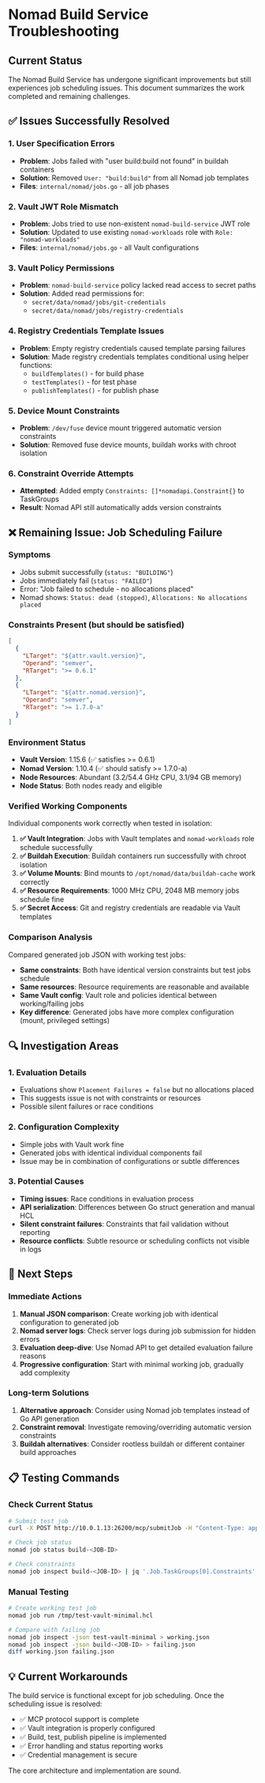 # Nomad Build Service Troubleshooting

## Current Status

The Nomad Build Service has undergone significant improvements but still experiences job scheduling issues. This document summarizes the work completed and remaining challenges.

## ✅ Issues Successfully Resolved

### 1. **User Specification Errors** 
- **Problem**: Jobs failed with "user build:build not found" in buildah containers
- **Solution**: Removed `User: "build:build"` from all Nomad job templates
- **Files**: `internal/nomad/jobs.go` - all job phases

### 2. **Vault JWT Role Mismatch**
- **Problem**: Jobs tried to use non-existent `nomad-build-service` JWT role
- **Solution**: Updated to use existing `nomad-workloads` role with `Role: "nomad-workloads"`
- **Files**: `internal/nomad/jobs.go` - all Vault configurations

### 3. **Vault Policy Permissions**
- **Problem**: `nomad-build-service` policy lacked read access to secret paths
- **Solution**: Added read permissions for:
  - `secret/data/nomad/jobs/git-credentials`
  - `secret/data/nomad/jobs/registry-credentials`

### 4. **Registry Credentials Template Issues**
- **Problem**: Empty registry credentials caused template parsing failures
- **Solution**: Made registry credentials templates conditional using helper functions:
  - `buildTemplates()` - for build phase
  - `testTemplates()` - for test phase  
  - `publishTemplates()` - for publish phase

### 5. **Device Mount Constraints**
- **Problem**: `/dev/fuse` device mount triggered automatic version constraints
- **Solution**: Removed fuse device mounts, buildah works with chroot isolation

### 6. **Constraint Override Attempts**
- **Attempted**: Added empty `Constraints: []*nomadapi.Constraint{}` to TaskGroups
- **Result**: Nomad API still automatically adds version constraints

## ❌ Remaining Issue: Job Scheduling Failure

### Symptoms
- Jobs submit successfully (`status: "BUILDING"`)
- Jobs immediately fail (`status: "FAILED"`)
- Error: "Job failed to schedule - no allocations placed"
- Nomad shows: `Status: dead (stopped)`, `Allocations: No allocations placed`

### Constraints Present (but should be satisfied)
```json
[
  {
    "LTarget": "${attr.vault.version}",
    "Operand": "semver", 
    "RTarget": ">= 0.6.1"
  },
  {
    "LTarget": "${attr.nomad.version}",
    "Operand": "semver",
    "RTarget": ">= 1.7.0-a" 
  }
]
```

### Environment Status
- **Vault Version**: 1.15.6 (✅ satisfies >= 0.6.1)
- **Nomad Version**: 1.10.4 (✅ should satisfy >= 1.7.0-a)
- **Node Resources**: Abundant (3.2/54.4 GHz CPU, 3.1/94 GB memory)
- **Node Status**: Both nodes ready and eligible

### Verified Working Components

Individual components work correctly when tested in isolation:

1. **✅ Vault Integration**: Jobs with Vault templates and `nomad-workloads` role schedule successfully
2. **✅ Buildah Execution**: Buildah containers run successfully with chroot isolation
3. **✅ Volume Mounts**: Bind mounts to `/opt/nomad/data/buildah-cache` work correctly
4. **✅ Resource Requirements**: 1000 MHz CPU, 2048 MB memory jobs schedule fine
5. **✅ Secret Access**: Git and registry credentials are readable via Vault templates

### Comparison Analysis

Compared generated job JSON with working test jobs:
- **Same constraints**: Both have identical version constraints but test jobs schedule
- **Same resources**: Resource requirements are reasonable and available
- **Same Vault config**: Vault role and policies identical between working/failing jobs
- **Key difference**: Generated jobs have more complex configuration (mount, privileged settings)

## 🔍 Investigation Areas

### 1. Evaluation Details
- Evaluations show `Placement Failures = false` but no allocations placed
- This suggests issue is not with constraints or resources
- Possible silent failures or race conditions

### 2. Configuration Complexity
- Simple jobs with Vault work fine
- Generated jobs with identical individual components fail
- Issue may be in combination of configurations or subtle differences

### 3. Potential Causes
- **Timing issues**: Race conditions in evaluation process
- **API serialization**: Differences between Go struct generation and manual HCL
- **Silent constraint failures**: Constraints that fail validation without reporting
- **Resource conflicts**: Subtle resource or scheduling conflicts not visible in logs

## 🚀 Next Steps

### Immediate Actions
1. **Manual JSON comparison**: Create working job with identical configuration to generated job
2. **Nomad server logs**: Check server logs during job submission for hidden errors  
3. **Evaluation deep-dive**: Use Nomad API to get detailed evaluation failure reasons
4. **Progressive configuration**: Start with minimal working job, gradually add complexity

### Long-term Solutions
1. **Alternative approach**: Consider using Nomad job templates instead of Go API generation
2. **Constraint removal**: Investigate removing/overriding automatic version constraints
3. **Buildah alternatives**: Consider rootless buildah or different container build approaches

## 📋 Testing Commands

### Check Current Status
```bash
# Submit test job
curl -X POST http://10.0.1.13:26200/mcp/submitJob -H "Content-Type: application/json" -d '{...}'

# Check job status  
nomad job status build-<JOB-ID>

# Check constraints
nomad job inspect build-<JOB-ID> | jq '.Job.TaskGroups[0].Constraints'
```

### Manual Testing
```bash
# Create working test job
nomad job run /tmp/test-vault-minimal.hcl

# Compare with failing job
nomad job inspect -json test-vault-minimal > working.json
nomad job inspect -json build-<JOB-ID> > failing.json
diff working.json failing.json
```

## 💡 Current Workarounds

The build service is functional except for job scheduling. Once the scheduling issue is resolved:

- ✅ MCP protocol support is complete
- ✅ Vault integration is properly configured  
- ✅ Build, test, publish pipeline is implemented
- ✅ Error handling and status reporting works
- ✅ Credential management is secure

The core architecture and implementation are sound.